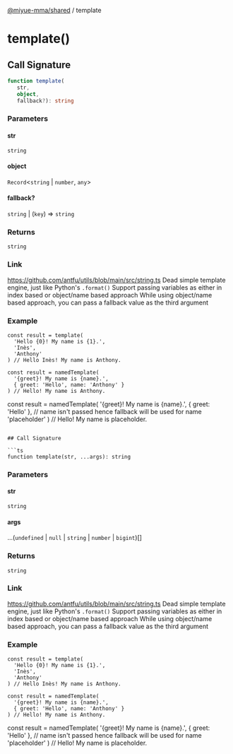 [@miyue-mma/shared](../index.md) / template

# template()

## Call Signature

```ts
function template(
   str, 
   object, 
   fallback?): string
```

### Parameters

#### str

`string`

#### object

`Record`\<`string` \| `number`, `any`\>

#### fallback?

`string` | (`key`) => `string`

### Returns

`string`

### Link

https://github.com/antfu/utils/blob/main/src/string.ts
Dead simple template engine, just like Python's `.format()`
Support passing variables as either in index based or object/name based approach
While using object/name based approach, you can pass a fallback value as the third argument

### Example

```
const result = template(
  'Hello {0}! My name is {1}.',
  'Inès',
  'Anthony'
) // Hello Inès! My name is Anthony.
```

```
const result = namedTemplate(
  '{greet}! My name is {name}.',
  { greet: 'Hello', name: 'Anthony' }
) // Hello! My name is Anthony.
```

const result = namedTemplate(
  '{greet}! My name is {name}.',
  { greet: 'Hello' }, // name isn't passed hence fallback will be used for name
  'placeholder'
) // Hello! My name is placeholder.
```

## Call Signature

```ts
function template(str, ...args): string
```

### Parameters

#### str

`string`

#### args

...(`undefined` \| `null` \| `string` \| `number` \| `bigint`)[]

### Returns

`string`

### Link

https://github.com/antfu/utils/blob/main/src/string.ts
Dead simple template engine, just like Python's `.format()`
Support passing variables as either in index based or object/name based approach
While using object/name based approach, you can pass a fallback value as the third argument

### Example

```
const result = template(
  'Hello {0}! My name is {1}.',
  'Inès',
  'Anthony'
) // Hello Inès! My name is Anthony.
```

```
const result = namedTemplate(
  '{greet}! My name is {name}.',
  { greet: 'Hello', name: 'Anthony' }
) // Hello! My name is Anthony.
```

const result = namedTemplate(
  '{greet}! My name is {name}.',
  { greet: 'Hello' }, // name isn't passed hence fallback will be used for name
  'placeholder'
) // Hello! My name is placeholder.
```
